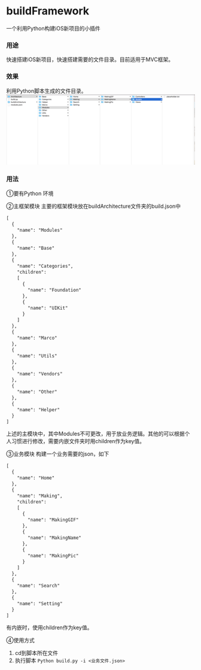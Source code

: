 # buildFramework
一个利用Python构建iOS新项目的小插件

### 用途
快速搭建iOS新项目，快速搭建需要的文件目录。目前适用于MVC框架。

### 效果
利用Python脚本生成的文件目录。
![image](https://github.com/lefengxu/buildFramework/blob/master/buildFramework/images/files.png)

### 用法
①要有Python 环境

②主框架模块
主要的框架模块放在buildArchitecture文件夹的build.json中
```
[
  {
    "name": "Modules"
  },
  {
    "name": "Base"
  },
  {
    "name": "Categories",
    "children": 
    [
      {
        "name": "Foundation"
      },
      {
        "name": "UIKit"
      }
    ]
  },
  {
    "name": "Marco"
  },
  {
    "name": "Utils"
  },
  {
    "name": "Vendors"
  },
  {
    "name": "Other"
  },
  {
    "name": "Helper"
  }
]

```
上述的主模块中，其中Modules不可更改，用于放业务逻辑。其他的可以根据个人习惯进行修改，需要内嵌文件夹时用children作为key值。

③业务模块
构建一个业务需要的json，如下
```
[
  {
    "name": "Home"
  },
  {
    "name": "Making",
    "children": 
    [
      {
        "name": "MakingGIF"
      },
      {
        "name": "MakingName"
      },
      {
        "name": "MakingPic"
      }
    ]
  },
  {
    "name": "Search"
  },
  {
    "name": "Setting"
  }
]
```
有内嵌时，使用children作为key值。

④使用方式
1. cd到脚本所在文件
2. 执行脚本
```Python build.py -i <业务文件.json>```
